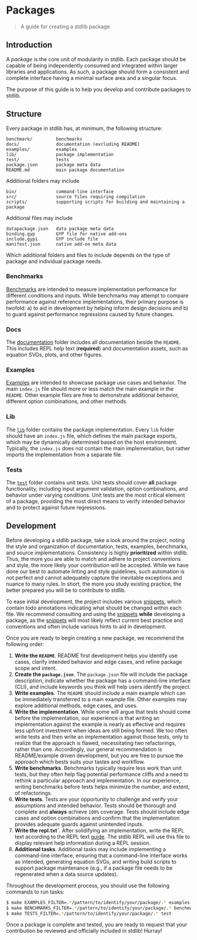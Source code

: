 # Packages

> A guide for creating a stdlib package.


## Introduction

A *package* is the core unit of modularity in stdlib. Each package should be capable of being independently consumed and integrated within larger libraries and applications. As such, a package should form a consistent and complete interface having a minimal surface area and a singular focus.

The purpose of this guide is to help you develop and contribute packages to stdlib.


## Structure

Every package in stdlib has, at minimum, the following structure:

``` text
benchmark/         benchmarks
docs/              documentation (excluding README)
examples/          examples
lib/               package implementation
test/              tests
package.json       package meta data
README.md          main package documentation
```

Additional folders may include

``` text
bin/               command-line interface
src/               source files requiring compilation
scripts/           supporting scripts for building and maintaining a package
```

Additional files may include

``` text
datapackage.json   data package meta data
binding.gyp        GYP file for native add-ons
include.gypi       GYP include file
manifest.json      native add-on meta data
```

Which additional folders and files to include depends on the type of package and individual package needs.


### Benchmarks

[Benchmarks][stdlib-snippets] are intended to measure implementation performance for different conditions and inputs. While benchmarks may attempt to compare performance against reference implementations, their primary purpose is twofold: a) to aid in development by helping inform design decisions and b) to guard against performance regressions caused by future changes.


### Docs

The [documentation][stdlib-snippets] folder includes all documentation beside the `README`. This includes REPL help text (__required__) and documentation assets, such as equation SVGs, plots, and other figures.


### Examples

[Examples][stdlib-snippets] are intended to showcase package use cases and behavior. The main `index.js` file should more or less match the main example in the `README`. Other example files are free to demonstrate additional behavior, different option combinations, and other methods.


### Lib

The [`lib`][stdlib-snippets] folder contains the package implementation. Every `lib` folder should have an `index.js` file, which defines the main package exports, which may be dynamically determined based on the host environment. Typically, the `index.js` does not contain the main implementation, but rather imports the implementation from a separate file.


### Tests

The [`test`][stdlib-snippets] folder contains unit tests. Unit tests should cover __all__ package functionality, including input argument validation, option combinations, and behavior under varying conditions. Unit tests are the most critical element of a package, providing the most direct means to verify intended behavior and to protect against future regressions.



## Development

Before developing a stdlib package, take a look around the project, noting the style and organization of documentation, tests, examples, benchmarks, and source implementations. Consistency is highly __prioritized__ within stdlib. Thus, the more you are able to match and adhere to project conventions and style, the more likely your contribution will be accepted. While we have done our best to automate linting and style guidelines, such automation is not perfect and cannot adequately capture the inevitable exceptions and nuance to many rules. In short, the more you study existing practice, the better prepared you will be to contribute to stdlib.

To ease initial development, the project includes various [snippets][stdlib-snippets], which contain todo annotations indicating what should be changed within each file. We recommend consulting and using the [snippets][stdlib-snippets] __while__ developing a package, as the [snippets][stdlib-snippets] will most likely reflect current best practice and conventions and often include various hints to aid in development.

Once you are ready to begin creating a new package, we recommend the following order:

1. __Write the `README`__. README first development helps you identify use cases, clarify intended behavior and edge cases, and refine package scope and intent.
1. __Create the `package.json`__. The `package.json` file will include the package description, indicate whether the package has a command-line interface (CLI), and include keywords you think will help users identify the project.
1. __Write examples__. The `README` should include a main example which can be immediately transferred to a main example file. Other examples may explore additional methods, edge cases, and uses.
1. __Write the implementation__. While some will argue that tests should come before the implementation, our experience is that writing an implementation against the example is nearly as effective and requires less upfront investment when ideas are still being formed. We too often write tests and then write an implementation against those tests, only to realize that the approach is flawed, necessitating two refactorings, rather than one. Accordingly, our general recommendation is README/example driven development, but you are free to pursue the approach which bests suits your tastes and workflow.
1. __Write benchmarks__. Benchmarks typically require less work than unit tests, but they often help flag potential performance cliffs and a need to rethink a particular approach and implementation. In our experience, writing benchmarks before tests helps minimize the number, and extent, of refactorings.
1. __Write tests__. Tests are your opportunity to challenge and verify your assumptions and intended behavior. Tests should be thorough and complete and __always__ achieve `100%` coverage. Tests should include edge cases and option combinations and confirm that the implementation provides adequate guards against unintended inputs.
1. __Write the repl.txt`__. After solidifying an implementation, write the REPL text according to the REPL text [guide][stdlib-docs]. The stdlib REPL will use this file to display relevant help information during a REPL session.
1. __Additional tasks__. Additional tasks may include implementing a command-line interface, ensuring that a command-line interface works as intended, generating equation SVGs, and writing build scripts to support package maintenance (e.g., if a package file needs to be regenerated when a data source updates).

Throughout the development process, you should use the following commands to run tasks:

``` bash
$ make EXAMPLES_FILTER=.*/pattern/to/identify/your/package/.* examples
$ make BENCHMARKS_FILTER=.*/pattern/to/identify/your/package/.* benchmark
$ make TESTS_FILTER=.*/pattern/to/identify/your/package/.* test
```

Once a package is complete and tested, you are ready to request that your contribution be reviewed and officially included in stdlib! Hurray!


<section class="links">

[stdlib-snippets]: https://github.com/stdlib-js/stdlib/tree/develop/tools/snippets
[stdlib-docs]: https://github.com/stdlib-js/stdlib/tree/develop/docs

</section>

<!-- /.links -->
